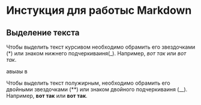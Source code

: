 # Инстукция для работыс Markdown

## Выделение текста 

Чтобы выделить текст курсивом необходимо обрамить его звездочками (*) или знаком нижнего подчеркиваиня(_). Например, *вот так* или _вот так_.

авыаы в

Чтобы выделить текст полужирным, необходимо обрамить его двойными звездочками (**) или знаком двойного подчеркиваиня (__). Например, **вот так** или __вот так__.